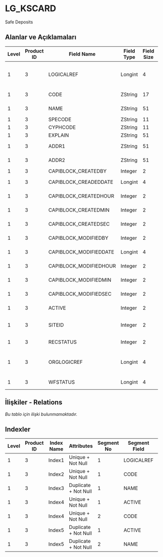 # LG_KSCARD

Safe Deposits

## Alanlar ve Açıklamaları

| Level | Product ID | Field Name | Field Type | Field Size | Field Offset | Türkçe Açıklama | Expression |
| ----- | ---------- | ---------- | ---------- | ---------- | ------------ | --------------- | ---------- |
| 1 | 3 | LOGICALREF | Longint | 4 | 0 | Kasa log. Ref. | Safe Deposit Logical Reference |
| 1 | 3 | CODE | ZString | 17 | 4 | Hesap Kodu | Account Code |
| 1 | 3 | NAME | ZString | 51 | 21 | Hesap Adı | Account Name |
| 1 | 3 | SPECODE | ZString | 11 | 72 | Özel Kod | Aux. Code |
| 1 | 3 | CYPHCODE | ZString | 11 | 83 | Yetki Kodu | Auth. Code |
| 1 | 3 | EXPLAIN | ZString | 51 | 94 | Açıklama | Description |
| 1 | 3 | ADDR1 | ZString | 51 | 145 | Adres Satırı | Address Line |
| 1 | 3 | ADDR2 | ZString | 51 | 196 | Adres Satırı | Address Line |
| 1 | 3 | CAPIBLOCK_CREATEDBY | Integer | 2 | 247 | Oluşturan | Created By |
| 1 | 3 | CAPIBLOCK_CREADEDDATE | Longint | 4 | 249 | Oluşturulma Tarihi | Created Date |
| 1 | 3 | CAPIBLOCK_CREATEDHOUR | Integer | 2 | 253 | Oluşturulma Saati | Created Hour |
| 1 | 3 | CAPIBLOCK_CREATEDMIN | Integer | 2 | 255 | Oluşturulma Dakikası | Created Minute |
| 1 | 3 | CAPIBLOCK_CREATEDSEC | Integer | 2 | 257 | Oluşturulma Saniyesi | Created Second |
| 1 | 3 | CAPIBLOCK_MODIFIEDBY | Integer | 2 | 259 | Değiştiren | Modified By |
| 1 | 3 | CAPIBLOCK_MODIFIEDDATE | Longint | 4 | 261 | Değiştirilme Tarihi | Modified Date |
| 1 | 3 | CAPIBLOCK_MODIFIEDHOUR | Integer | 2 | 265 | Değiştirilme Saati | Modified Hour |
| 1 | 3 | CAPIBLOCK_MODIFIEDMIN | Integer | 2 | 267 | Değiştirilme Dakikası | Modified Minute |
| 1 | 3 | CAPIBLOCK_MODIFIEDSEC | Integer | 2 | 269 | Değiştirilme Saniyesi | Modified Second |
| 1 | 3 | ACTIVE | Integer | 2 | 271 | Kullanım durumu | Usage Status |
| 1 | 3 | SITEID | Integer | 2 | 273 | Veri Merkezi | Data Processing Site |
| 1 | 3 | RECSTATUS | Integer | 2 | 275 | Kayıt Durumu | Record Status |
| 1 | 3 | ORGLOGICREF | Longint | 4 | 277 | Orijinal Kayıt Log. Ref. | Original Record Logical Reference |
| 1 | 3 | WFSTATUS | Longint | 4 | 281 | Kullanımda Değil | Not In Use |

## İlişkiler - Relations

*Bu tablo için ilişki bulunmamaktadır.*

## Indexler

| Level | Product ID | Index Name | Attributes | Segment No | Segment Field | Sense |
| ----- | ---------- | ---------- | ---------- | ---------- | ------------- | ----- |
| 1 | 3 | Index1 | Unique + Not Null | 1 | LOGICALREF | Ascending |
| 1 | 3 | Index2 | Unique + Not Null | 1 | CODE | Ascending |
| 1 | 3 | Index3 | Duplicate + Not Null | 1 | NAME | Ascending |
| 1 | 3 | Index4 | Unique + Not Null | 1 | ACTIVE | Ascending |
| 1 | 3 | Index4 | Unique + Not Null | 2 | CODE | Ascending |
| 1 | 3 | Index5 | Duplicate + Not Null | 1 | ACTIVE | Ascending |
| 1 | 3 | Index5 | Duplicate + Not Null | 2 | NAME | Ascending |
